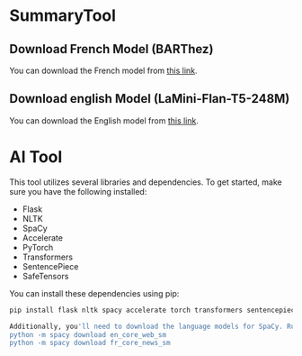 # SummaryTool

## Download French Model (BARThez)

You can download the French model from [this link](https://huggingface.co/moussaKam/barthez-orangesum-abstract/tree/main).

## Download english Model (LaMini-Flan-T5-248M)

You can download the English model from [this link](https://huggingface.co/MBZUAI/LaMini-Flan-T5-248M/tree/main).

# AI Tool

This tool utilizes several libraries and dependencies. To get started, make sure you have the following installed:

- Flask
- NLTK
- SpaCy
- Accelerate
- PyTorch
- Transformers
- SentencePiece
- SafeTensors

You can install these dependencies using pip:

```bash
pip install flask nltk spacy accelerate torch transformers sentencepiece safetensors

Additionally, you'll need to download the language models for SpaCy. Run the following commands:
python -m spacy download en_core_web_sm
python -m spacy download fr_core_news_sm
